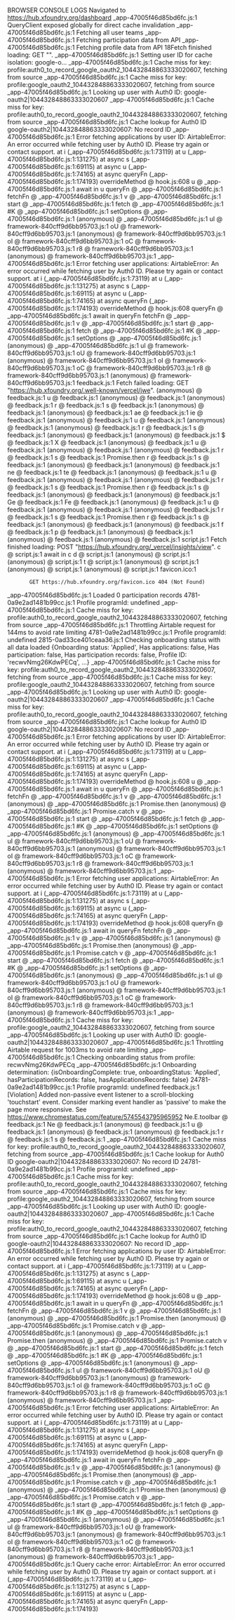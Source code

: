 BROWSER CONSOLE LOGS
Navigated to https://hub.xfoundry.org/dashboard
_app-47005f46d85bd6fc.js:1 QueryClient exposed globally for direct cache invalidation
_app-47005f46d85bd6fc.js:1 Fetching all user teams
_app-47005f46d85bd6fc.js:1 Fetching participation data from API
_app-47005f46d85bd6fc.js:1 Fetching profile data from API
18Fetch finished loading: GET "<URL>".
_app-47005f46d85bd6fc.js:1 Setting user ID for cache isolation: google-o...
_app-47005f46d85bd6fc.js:1 Cache miss for key: profile:auth0_to_record_google_oauth2_104432848863333020607, fetching from source
_app-47005f46d85bd6fc.js:1 Cache miss for key: profile:google_oauth2_104432848863333020607, fetching from source
_app-47005f46d85bd6fc.js:1 Looking up user with Auth0 ID: google-oauth2|104432848863333020607
_app-47005f46d85bd6fc.js:1 Cache miss for key: profile:auth0_to_record_google_oauth2_104432848863333020607, fetching from source
_app-47005f46d85bd6fc.js:1 Cache lookup for Auth0 ID google-oauth2|104432848863333020607: No record ID
_app-47005f46d85bd6fc.js:1 Error fetching applications by user ID: AirtableError: An error occurred while fetching user by Auth0 ID. Please try again or contact support.
    at i (_app-47005f46d85bd6fc.js:1:73119)
    at u (_app-47005f46d85bd6fc.js:1:131275)
    at async s (_app-47005f46d85bd6fc.js:1:69115)
    at async u (_app-47005f46d85bd6fc.js:1:74165)
    at async queryFn (_app-47005f46d85bd6fc.js:1:174193)
overrideMethod @ hook.js:608
u @ _app-47005f46d85bd6fc.js:1
await in u
queryFn @ _app-47005f46d85bd6fc.js:1
fetchFn @ _app-47005f46d85bd6fc.js:1
v @ _app-47005f46d85bd6fc.js:1
start @ _app-47005f46d85bd6fc.js:1
fetch @ _app-47005f46d85bd6fc.js:1
#K @ _app-47005f46d85bd6fc.js:1
setOptions @ _app-47005f46d85bd6fc.js:1
(anonymous) @ _app-47005f46d85bd6fc.js:1
uI @ framework-840cff9d6bb95703.js:1
oU @ framework-840cff9d6bb95703.js:1
(anonymous) @ framework-840cff9d6bb95703.js:1
oI @ framework-840cff9d6bb95703.js:1
oC @ framework-840cff9d6bb95703.js:1
r8 @ framework-840cff9d6bb95703.js:1
(anonymous) @ framework-840cff9d6bb95703.js:1
_app-47005f46d85bd6fc.js:1 Error fetching user applications: AirtableError: An error occurred while fetching user by Auth0 ID. Please try again or contact support.
    at i (_app-47005f46d85bd6fc.js:1:73119)
    at u (_app-47005f46d85bd6fc.js:1:131275)
    at async s (_app-47005f46d85bd6fc.js:1:69115)
    at async u (_app-47005f46d85bd6fc.js:1:74165)
    at async queryFn (_app-47005f46d85bd6fc.js:1:174193)
overrideMethod @ hook.js:608
queryFn @ _app-47005f46d85bd6fc.js:1
await in queryFn
fetchFn @ _app-47005f46d85bd6fc.js:1
v @ _app-47005f46d85bd6fc.js:1
start @ _app-47005f46d85bd6fc.js:1
fetch @ _app-47005f46d85bd6fc.js:1
#K @ _app-47005f46d85bd6fc.js:1
setOptions @ _app-47005f46d85bd6fc.js:1
(anonymous) @ _app-47005f46d85bd6fc.js:1
uI @ framework-840cff9d6bb95703.js:1
oU @ framework-840cff9d6bb95703.js:1
(anonymous) @ framework-840cff9d6bb95703.js:1
oI @ framework-840cff9d6bb95703.js:1
oC @ framework-840cff9d6bb95703.js:1
r8 @ framework-840cff9d6bb95703.js:1
(anonymous) @ framework-840cff9d6bb95703.js:1
feedback.js:1 Fetch failed loading: GET "https://hub.xfoundry.org/.well-known/vercel/jwe".
(anonymous) @ feedback.js:1
u @ feedback.js:1
(anonymous) @ feedback.js:1
(anonymous) @ feedback.js:1
r @ feedback.js:1
s @ feedback.js:1
(anonymous) @ feedback.js:1
(anonymous) @ feedback.js:1
ae @ feedback.js:1
ie @ feedback.js:1
(anonymous) @ feedback.js:1
u @ feedback.js:1
(anonymous) @ feedback.js:1
(anonymous) @ feedback.js:1
r @ feedback.js:1
s @ feedback.js:1
(anonymous) @ feedback.js:1
(anonymous) @ feedback.js:1
$ @ feedback.js:1
X @ feedback.js:1
(anonymous) @ feedback.js:1
u @ feedback.js:1
(anonymous) @ feedback.js:1
(anonymous) @ feedback.js:1
r @ feedback.js:1
s @ feedback.js:1
Promise.then
r @ feedback.js:1
s @ feedback.js:1
(anonymous) @ feedback.js:1
(anonymous) @ feedback.js:1
ne @ feedback.js:1
te @ feedback.js:1
(anonymous) @ feedback.js:1
u @ feedback.js:1
(anonymous) @ feedback.js:1
(anonymous) @ feedback.js:1
r @ feedback.js:1
s @ feedback.js:1
Promise.then
r @ feedback.js:1
s @ feedback.js:1
(anonymous) @ feedback.js:1
(anonymous) @ feedback.js:1
Ge @ feedback.js:1
Fe @ feedback.js:1
(anonymous) @ feedback.js:1
u @ feedback.js:1
(anonymous) @ feedback.js:1
(anonymous) @ feedback.js:1
r @ feedback.js:1
s @ feedback.js:1
Promise.then
r @ feedback.js:1
s @ feedback.js:1
(anonymous) @ feedback.js:1
(anonymous) @ feedback.js:1
f @ feedback.js:1
p @ feedback.js:1
(anonymous) @ feedback.js:1
(anonymous) @ feedback.js:1
(anonymous) @ feedback.js:1
script.js:1 Fetch finished loading: POST "https://hub.xfoundry.org/_vercel/insights/view".
c @ script.js:1
await in c
d @ script.js:1
(anonymous) @ script.js:1
(anonymous) @ script.js:1
t @ script.js:1
(anonymous) @ script.js:1
(anonymous) @ script.js:1
(anonymous) @ script.js:1
favicon.ico:1 
            
            
           GET https://hub.xfoundry.org/favicon.ico 404 (Not Found)
_app-47005f46d85bd6fc.js:1 Loaded 0 participation records
4781-0a9e2ad1481b99cc.js:1 Profile programId: undefined
_app-47005f46d85bd6fc.js:1 Cache miss for key: profile:auth0_to_record_google_oauth2_104432848863333020607, fetching from source
_app-47005f46d85bd6fc.js:1 Throttling Airtable request for 144ms to avoid rate limiting
4781-0a9e2ad1481b99cc.js:1 Profile programId: undefined
2815-0ad33ce401ceaa36.js:1 Checking onboarding status with all data loaded {Onboarding status: 'Applied', Has applications: false, Has participation: false, Has participation records: false, Profile ID: 'recwvNmg26KdwPECq', …}
_app-47005f46d85bd6fc.js:1 Cache miss for key: profile:auth0_to_record_google_oauth2_104432848863333020607, fetching from source
_app-47005f46d85bd6fc.js:1 Cache miss for key: profile:google_oauth2_104432848863333020607, fetching from source
_app-47005f46d85bd6fc.js:1 Looking up user with Auth0 ID: google-oauth2|104432848863333020607
_app-47005f46d85bd6fc.js:1 Cache miss for key: profile:auth0_to_record_google_oauth2_104432848863333020607, fetching from source
_app-47005f46d85bd6fc.js:1 Cache lookup for Auth0 ID google-oauth2|104432848863333020607: No record ID
_app-47005f46d85bd6fc.js:1 Error fetching applications by user ID: AirtableError: An error occurred while fetching user by Auth0 ID. Please try again or contact support.
    at i (_app-47005f46d85bd6fc.js:1:73119)
    at u (_app-47005f46d85bd6fc.js:1:131275)
    at async s (_app-47005f46d85bd6fc.js:1:69115)
    at async u (_app-47005f46d85bd6fc.js:1:74165)
    at async queryFn (_app-47005f46d85bd6fc.js:1:174193)
overrideMethod @ hook.js:608
u @ _app-47005f46d85bd6fc.js:1
await in u
queryFn @ _app-47005f46d85bd6fc.js:1
fetchFn @ _app-47005f46d85bd6fc.js:1
v @ _app-47005f46d85bd6fc.js:1
(anonymous) @ _app-47005f46d85bd6fc.js:1
Promise.then
(anonymous) @ _app-47005f46d85bd6fc.js:1
Promise.catch
v @ _app-47005f46d85bd6fc.js:1
start @ _app-47005f46d85bd6fc.js:1
fetch @ _app-47005f46d85bd6fc.js:1
#K @ _app-47005f46d85bd6fc.js:1
setOptions @ _app-47005f46d85bd6fc.js:1
(anonymous) @ _app-47005f46d85bd6fc.js:1
uI @ framework-840cff9d6bb95703.js:1
oU @ framework-840cff9d6bb95703.js:1
(anonymous) @ framework-840cff9d6bb95703.js:1
oI @ framework-840cff9d6bb95703.js:1
oC @ framework-840cff9d6bb95703.js:1
r8 @ framework-840cff9d6bb95703.js:1
(anonymous) @ framework-840cff9d6bb95703.js:1
_app-47005f46d85bd6fc.js:1 Error fetching user applications: AirtableError: An error occurred while fetching user by Auth0 ID. Please try again or contact support.
    at i (_app-47005f46d85bd6fc.js:1:73119)
    at u (_app-47005f46d85bd6fc.js:1:131275)
    at async s (_app-47005f46d85bd6fc.js:1:69115)
    at async u (_app-47005f46d85bd6fc.js:1:74165)
    at async queryFn (_app-47005f46d85bd6fc.js:1:174193)
overrideMethod @ hook.js:608
queryFn @ _app-47005f46d85bd6fc.js:1
await in queryFn
fetchFn @ _app-47005f46d85bd6fc.js:1
v @ _app-47005f46d85bd6fc.js:1
(anonymous) @ _app-47005f46d85bd6fc.js:1
Promise.then
(anonymous) @ _app-47005f46d85bd6fc.js:1
Promise.catch
v @ _app-47005f46d85bd6fc.js:1
start @ _app-47005f46d85bd6fc.js:1
fetch @ _app-47005f46d85bd6fc.js:1
#K @ _app-47005f46d85bd6fc.js:1
setOptions @ _app-47005f46d85bd6fc.js:1
(anonymous) @ _app-47005f46d85bd6fc.js:1
uI @ framework-840cff9d6bb95703.js:1
oU @ framework-840cff9d6bb95703.js:1
(anonymous) @ framework-840cff9d6bb95703.js:1
oI @ framework-840cff9d6bb95703.js:1
oC @ framework-840cff9d6bb95703.js:1
r8 @ framework-840cff9d6bb95703.js:1
(anonymous) @ framework-840cff9d6bb95703.js:1
_app-47005f46d85bd6fc.js:1 Cache miss for key: profile:google_oauth2_104432848863333020607, fetching from source
_app-47005f46d85bd6fc.js:1 Looking up user with Auth0 ID: google-oauth2|104432848863333020607
_app-47005f46d85bd6fc.js:1 Throttling Airtable request for 1003ms to avoid rate limiting
_app-47005f46d85bd6fc.js:1 Checking onboarding status from profile: recwvNmg26KdwPECq
_app-47005f46d85bd6fc.js:1 Onboarding determination: {isOnboardingComplete: true, onboardingStatus: 'Applied', hasParticipationRecords: false, hasApplicationsRecords: false}
24781-0a9e2ad1481b99cc.js:1 Profile programId: undefined
feedback.js:1 [Violation] Added non-passive event listener to a scroll-blocking 'touchstart' event. Consider marking event handler as 'passive' to make the page more responsive. See https://www.chromestatus.com/feature/5745543795965952
Ne.E.toolbar @ feedback.js:1
Ne @ feedback.js:1
(anonymous) @ feedback.js:1
u @ feedback.js:1
(anonymous) @ feedback.js:1
(anonymous) @ feedback.js:1
r @ feedback.js:1
s @ feedback.js:1
_app-47005f46d85bd6fc.js:1 Cache miss for key: profile:auth0_to_record_google_oauth2_104432848863333020607, fetching from source
_app-47005f46d85bd6fc.js:1 Cache lookup for Auth0 ID google-oauth2|104432848863333020607: No record ID
24781-0a9e2ad1481b99cc.js:1 Profile programId: undefined
_app-47005f46d85bd6fc.js:1 Cache miss for key: profile:auth0_to_record_google_oauth2_104432848863333020607, fetching from source
_app-47005f46d85bd6fc.js:1 Cache miss for key: profile:google_oauth2_104432848863333020607, fetching from source
_app-47005f46d85bd6fc.js:1 Looking up user with Auth0 ID: google-oauth2|104432848863333020607
_app-47005f46d85bd6fc.js:1 Cache miss for key: profile:auth0_to_record_google_oauth2_104432848863333020607, fetching from source
_app-47005f46d85bd6fc.js:1 Cache lookup for Auth0 ID google-oauth2|104432848863333020607: No record ID
_app-47005f46d85bd6fc.js:1 Error fetching applications by user ID: AirtableError: An error occurred while fetching user by Auth0 ID. Please try again or contact support.
    at i (_app-47005f46d85bd6fc.js:1:73119)
    at u (_app-47005f46d85bd6fc.js:1:131275)
    at async s (_app-47005f46d85bd6fc.js:1:69115)
    at async u (_app-47005f46d85bd6fc.js:1:74165)
    at async queryFn (_app-47005f46d85bd6fc.js:1:174193)
overrideMethod @ hook.js:608
u @ _app-47005f46d85bd6fc.js:1
await in u
queryFn @ _app-47005f46d85bd6fc.js:1
fetchFn @ _app-47005f46d85bd6fc.js:1
v @ _app-47005f46d85bd6fc.js:1
(anonymous) @ _app-47005f46d85bd6fc.js:1
Promise.then
(anonymous) @ _app-47005f46d85bd6fc.js:1
Promise.catch
v @ _app-47005f46d85bd6fc.js:1
(anonymous) @ _app-47005f46d85bd6fc.js:1
Promise.then
(anonymous) @ _app-47005f46d85bd6fc.js:1
Promise.catch
v @ _app-47005f46d85bd6fc.js:1
start @ _app-47005f46d85bd6fc.js:1
fetch @ _app-47005f46d85bd6fc.js:1
#K @ _app-47005f46d85bd6fc.js:1
setOptions @ _app-47005f46d85bd6fc.js:1
(anonymous) @ _app-47005f46d85bd6fc.js:1
uI @ framework-840cff9d6bb95703.js:1
oU @ framework-840cff9d6bb95703.js:1
(anonymous) @ framework-840cff9d6bb95703.js:1
oI @ framework-840cff9d6bb95703.js:1
oC @ framework-840cff9d6bb95703.js:1
r8 @ framework-840cff9d6bb95703.js:1
(anonymous) @ framework-840cff9d6bb95703.js:1
_app-47005f46d85bd6fc.js:1 Error fetching user applications: AirtableError: An error occurred while fetching user by Auth0 ID. Please try again or contact support.
    at i (_app-47005f46d85bd6fc.js:1:73119)
    at u (_app-47005f46d85bd6fc.js:1:131275)
    at async s (_app-47005f46d85bd6fc.js:1:69115)
    at async u (_app-47005f46d85bd6fc.js:1:74165)
    at async queryFn (_app-47005f46d85bd6fc.js:1:174193)
overrideMethod @ hook.js:608
queryFn @ _app-47005f46d85bd6fc.js:1
await in queryFn
fetchFn @ _app-47005f46d85bd6fc.js:1
v @ _app-47005f46d85bd6fc.js:1
(anonymous) @ _app-47005f46d85bd6fc.js:1
Promise.then
(anonymous) @ _app-47005f46d85bd6fc.js:1
Promise.catch
v @ _app-47005f46d85bd6fc.js:1
(anonymous) @ _app-47005f46d85bd6fc.js:1
Promise.then
(anonymous) @ _app-47005f46d85bd6fc.js:1
Promise.catch
v @ _app-47005f46d85bd6fc.js:1
start @ _app-47005f46d85bd6fc.js:1
fetch @ _app-47005f46d85bd6fc.js:1
#K @ _app-47005f46d85bd6fc.js:1
setOptions @ _app-47005f46d85bd6fc.js:1
(anonymous) @ _app-47005f46d85bd6fc.js:1
uI @ framework-840cff9d6bb95703.js:1
oU @ framework-840cff9d6bb95703.js:1
(anonymous) @ framework-840cff9d6bb95703.js:1
oI @ framework-840cff9d6bb95703.js:1
oC @ framework-840cff9d6bb95703.js:1
r8 @ framework-840cff9d6bb95703.js:1
(anonymous) @ framework-840cff9d6bb95703.js:1
_app-47005f46d85bd6fc.js:1 Query cache error: AirtableError: An error occurred while fetching user by Auth0 ID. Please try again or contact support.
    at i (_app-47005f46d85bd6fc.js:1:73119)
    at u (_app-47005f46d85bd6fc.js:1:131275)
    at async s (_app-47005f46d85bd6fc.js:1:69115)
    at async u (_app-47005f46d85bd6fc.js:1:74165)
    at async queryFn (_app-47005f46d85bd6fc.js:1:174193)